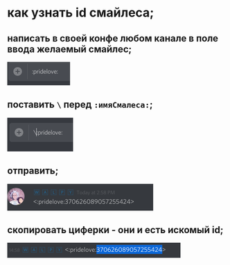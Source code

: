 # как узнать id смайлеса;

## написать в своей конфе любом канале в поле ввода желаемый смайлес;

![discord text field with :pridelove: in it](./img/emojie_managment_id_1.png)

## поставить `\` перед `:имяСмалеса:`;

![discord text field with \:pridelove: in it](./img/emojie_managment_id_2.png)

## отправить;

![discord sent text message with <:pridelove:370626089057255424> in it](./img/emojie_managment_id_3.png)

## скопировать циферки - они и есть искомый id;

![discord sent text message with <:pridelove:370626089057255424> in it with highlighted 370626089057255424](./img/emojie_managment_id_4.png)